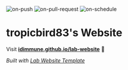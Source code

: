 
  ![on-push](../../actions/workflows/on-push.yaml/badge.svg)
  ![on-pull-request](../../actions/workflows/on-pull-request.yaml/badge.svg)
  ![on-schedule](../../actions/workflows/on-schedule.yaml/badge.svg)

  # tropicbird83's Website

  Visit **[idimmune.github.io/lab-website](https://idimmune.github.io/lab-website)** 🚀

  _Built with [Lab Website Template](https://greene-lab.gitbook.io/lab-website-template-docs)_
